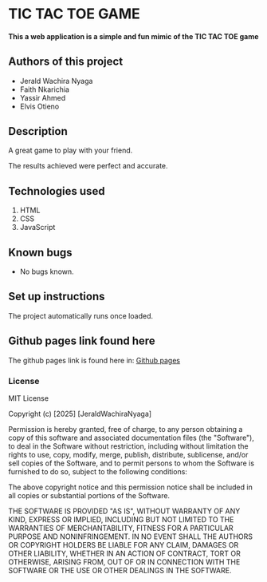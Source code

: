 # TIC TAC TOE GAME
#### This a web application is a simple and fun mimic of the TIC TAC TOE game

## Authors of this project
* Jerald Wachira Nyaga
* Faith Nkarichia
* Yassir Ahmed
* Elvis Otieno

## Description
A great game to play with your friend.

The results achieved were perfect  and accurate.

## Technologies used
1. HTML
2. CSS
3. JavaScript


## Known bugs
- No bugs known.


## Set up instructions
The project automatically runs once loaded.




## Github pages link found here
The github pages link is found here in: [Github pages](https://jeraldnyaga.github.io/group-7-Tic-Tac-Toe/)

### License
MIT License

Copyright (c) [2025] [JeraldWachiraNyaga]

Permission is hereby granted, free of charge, to any person obtaining a copy
of this software and associated documentation files (the "Software"), to deal
in the Software without restriction, including without limitation the rights
to use, copy, modify, merge, publish, distribute, sublicense, and/or sell
copies of the Software, and to permit persons to whom the Software is
furnished to do so, subject to the following conditions:

The above copyright notice and this permission notice shall be included in all
copies or substantial portions of the Software.

THE SOFTWARE IS PROVIDED "AS IS", WITHOUT WARRANTY OF ANY KIND, EXPRESS OR
IMPLIED, INCLUDING BUT NOT LIMITED TO THE WARRANTIES OF MERCHANTABILITY,
FITNESS FOR A PARTICULAR PURPOSE AND NONINFRINGEMENT. IN NO EVENT SHALL THE
AUTHORS OR COPYRIGHT HOLDERS BE LIABLE FOR ANY CLAIM, DAMAGES OR OTHER
LIABILITY, WHETHER IN AN ACTION OF CONTRACT, TORT OR OTHERWISE, ARISING FROM,
OUT OF OR IN CONNECTION WITH THE SOFTWARE OR THE USE OR OTHER DEALINGS IN THE
SOFTWARE.
